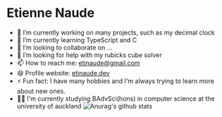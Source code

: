 # Etienne Naude

- 🔭 I’m currently working on many projects, such as my decimal clock
- 🌱 I’m currently learning TypeScript and C
- 👯 I’m looking to collaborate on ...
- 🤔 I’m looking for help with my rubicks cube solver
- 📫 How to reach me: [etinaude@gmail.com](mailto:etinaude@gmail.com)
- 😄 Profile website: [etinaude.dev](etinaude.dev)
- ⚡ Fun fact: I have many hobbies and I'm always trying to learn more about new ones.
- 👨‍💻 I'm currently studying BAdvSci(hons) in computer science at the university of auckland
![Anurag's github stats](https://github-readme-stats.vercel.app/api?username=etinaude&show_icons=true&theme=cobalt)
